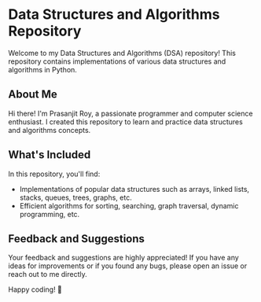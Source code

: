# Data Structures and Algorithms Repository

Welcome to my Data Structures and Algorithms (DSA) repository! This repository contains implementations of various data structures and algorithms in Python. 

## About Me

Hi there! I'm Prasanjit Roy, a passionate programmer and computer science enthusiast. I created this repository to learn and practice data structures and algorithms concepts. 

## What's Included

In this repository, you'll find:

- Implementations of popular data structures such as arrays, linked lists, stacks, queues, trees, graphs, etc.
- Efficient algorithms for sorting, searching, graph traversal, dynamic programming, etc. 



## Feedback and Suggestions

Your feedback and suggestions are highly appreciated! If you have any ideas for improvements or if you found any bugs, please open an issue or reach out to me directly.

Happy coding! 🚀
